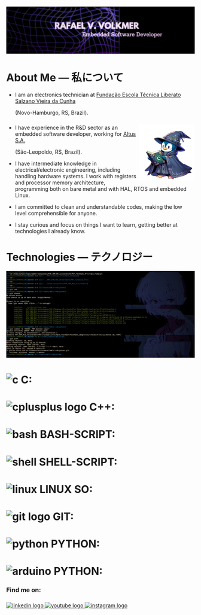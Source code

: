 ![Alt Text](https://github.com/RafaelVVolkmer/RafaelVVolkmer/blob/main/RafaelVVolkmer_Banner.png)

# About Me — 私について
- I am an electronics technician at [Fundação Escola Técnica Liberato Salzano Vieira da Cunha](https://www.liberato.com.br)
  
  (Novo-Hamburgo, RS, Brazil).
  ###

<img align="right" height="150" src="https://github.com/RafaelVVolkmer/RafaelVVolkmer/blob/main/PENGUIM_1%20(1).png"  />

- I have experience in the R&D sector as an embedded software developer, working for [Altus S.A.](https://www.altus.com.br)
  
  (São-Leopoldo, RS, Brazil).
  
- I have intermediate knowledge in electrical/electronic engineering, including handling hardware systems. I work with registers and processor memory architecture, programming both on bare metal and with HAL, RTOS and embedded Linux.
  
- I am committed to clean and understandable codes, making the low level comprehensible for anyone.

- I stay curious and focus on things I want to learn, getting better at technologies I already know.

###
# Technologies — テクノロジー

![Alt Text](https://github.com/RafaelVVolkmer/RafaelVVolkmer/blob/main/image.png)
#
###
#   <img src="https://cdn.jsdelivr.net/gh/devicons/devicon@latest/icons/c/c-plain.svg" height="40" alt="c"/> C:
###
#   <img src="https://cdn.jsdelivr.net/gh/devicons/devicon@latest/icons/cplusplus/cplusplus-plain.svg" height="40" alt="cplusplus logo"/> C++:
###
#   <img src="https://cdn.jsdelivr.net/gh/devicons/devicon@latest/icons/bash/bash-original.svg" alt="bash" height="40"/> BASH-SCRIPT: 
####
#   <img src="https://cdn.jsdelivr.net/gh/devicons/devicon@latest/icons/powershell/powershell-plain.svg" alt="shell" height="40"/> SHELL-SCRIPT: 
####
# <img src="https://cdn.jsdelivr.net/gh/devicons/devicon@latest/icons/linux/linux-plain.svg" height="40" alt="linux"/> LINUX SO: 
###
# <img src="https://cdn.jsdelivr.net/gh/devicons/devicon/icons/git/git-original.svg" height="40" alt="git logo"/> GIT: 
###
#   <img src="https://cdn.jsdelivr.net/gh/devicons/devicon@latest/icons/python/python-plain.svg" alt="python" height="40"/> PYTHON: 
####
#   <img src="https://cdn.jsdelivr.net/gh/devicons/devicon@latest/icons/arduino/arduino-original.svg" alt="arduino" height="40"/> PYTHON: 
####

### Find me on:

###

<div align="left">
  <a href="https://linkedin.com/in/rafaelvvolkmer" target="_blank">
    <img src="https://img.shields.io/static/v1?message=LinkedIn&logo=linkedin&label=&color=0077B5&logoColor=white&labelColor=&style=for-the-badge" height="35" alt="linkedin logo"  />
  </a>
  <a href="https://www.youtube.com/@Zadocsons/videos" target="_blank">
    <img src="https://img.shields.io/static/v1?message=Youtube&logo=youtube&label=&color=FF0000&logoColor=white&labelColor=&style=for-the-badge" height="35" alt="youtube logo"  />
  </a>
  <a href="https://instagram.com/rafael.volkmer_" target="_blank">
    <img src="https://img.shields.io/static/v1?message=Instagram&logo=instagram&label=&color=E4405F&logoColor=white&labelColor=&style=for-the-badge" height="35" alt="instagram logo"  />
  </a>
</div>

###


